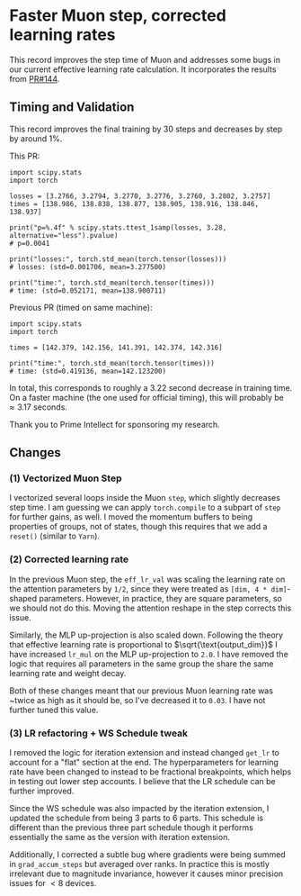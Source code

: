 # Faster Muon step, corrected learning rates

This record improves the step time of Muon and addresses some bugs in our current effective learning rate calculation. It incorporates the results from [PR#144](https://github.com/KellerJordan/modded-nanogpt/pull/144).

## Timing and Validation

This record improves the final training by 30 steps and decreases by step by around 1%.

This PR:

```
import scipy.stats
import torch

losses = [3.2766, 3.2794, 3.2770, 3.2776, 3.2760, 3.2802, 3.2757]
times = [138.986, 138.838, 138.877, 138.905, 138.916, 138.846, 138.937]

print("p=%.4f" % scipy.stats.ttest_1samp(losses, 3.28, alternative="less").pvalue)
# p=0.0041

print("losses:", torch.std_mean(torch.tensor(losses)))
# losses: (std=0.001706, mean=3.277500)

print("time:", torch.std_mean(torch.tensor(times)))
# time: (std=0.052171, mean=138.900711)
```

Previous PR (timed on same machine):

```
import scipy.stats
import torch

times = [142.379, 142.156, 141.391, 142.374, 142.316]

print("time:", torch.std_mean(torch.tensor(times)))
# time: (std=0.419136, mean=142.123200)
```

In total, this corresponds to roughly a $3.22$ second decrease in training time. On a faster machine (the one used for official timing), this will probably be $\approx 3.17$ seconds.

Thank you to Prime Intellect for sponsoring my research.

## Changes


### (1) Vectorized Muon Step

I vectorized several loops inside the Muon `step`, which slightly decreases step time. I am guessing we can apply `torch.compile` to a subpart of `step` for further gains, as well. I moved the momentum buffers to being properties of groups, not of states, though this requires that we add a `reset()` (similar to `Yarn`).

### (2) Corrected learning rate

In the previous Muon step, the `eff_lr_val` was scaling the learning rate on the attention parameters by `1/2`, since they were treated as `[dim, 4 * dim]`-shaped parameters.  However, in practice, they are square parameters, so we should not do this. Moving the attention reshape in the step corrects this issue.

Similarly, the MLP up-projection is also scaled down. Following the theory that effective learning rate is proportional to $\sqrt{\text{output_dim}}$ I have increased `lr_mul` on the MLP up-projection to `2.0`. I have removed the logic that requires all parameters in the same group the share the same learning rate and weight decay.

Both of these changes meant that our previous Muon learning rate was ~twice as high as it should be, so I've decreased it to `0.03`. I have not further tuned this value.

### (3) LR refactoring + WS Schedule tweak

I removed the logic for iteration extension and instead changed `get_lr` to account for a "flat" section at the end. The hyperparameters for learning rate have been changed to instead to be fractional breakpoints, which helps in testing out lower step accounts. I believe that the LR schedule can be further improved.

Since the WS schedule was also impacted by the iteration extension, I updated the schedule from being 3 parts to 6 parts. This schedule is different than the previous three part schedule though it performs essentially the same as the version with iteration extension.

Additionally, I corrected a subtle bug where gradients were being summed in `grad_accum_steps` but averaged over ranks. In practice this is mostly irrelevant due to magnitude invariance, however it causes minor precision issues for $<8$ devices.
